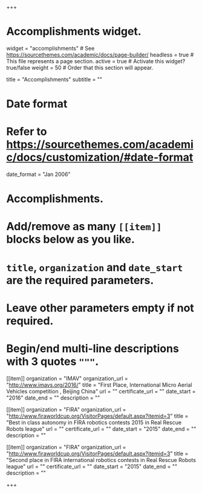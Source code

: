 +++
# Accomplishments widget.
widget = "accomplishments"  # See https://sourcethemes.com/academic/docs/page-builder/
headless = true  # This file represents a page section.
active = true  # Activate this widget? true/false
weight = 50  # Order that this section will appear.

title = "Accomplish&shy;ments"
subtitle = ""

# Date format
#   Refer to https://sourcethemes.com/academic/docs/customization/#date-format
date_format = "Jan 2006"

# Accomplishments.
#   Add/remove as many `[[item]]` blocks below as you like.
#   `title`, `organization` and `date_start` are the required parameters.
#   Leave other parameters empty if not required.
#   Begin/end multi-line descriptions with 3 quotes `"""`.

[[item]]
  organization = "IMAV"
  organization_url = "http://www.imavs.org/2016/"
  title = "First Place, International Micro Aerial Vehicles competition , Beijing China"
  url = ""
  certificate_url = ""
  date_start = "2016"
  date_end = ""
  description = ""

[[item]]
  organization = "FIRA"
  organization_url = "http://www.firaworldcup.org/VisitorPages/default.aspx?itemid=3"
  title = "Best in class autonomy in FIRA robotics contests 2015 in Real Rescue Robots league"
  url = ""
  certificate_url = ""
  date_start = "2015"
  date_end = ""
  description = ""

[[item]]
  organization = "FIRA"
  organization_url = "http://www.firaworldcup.org/VisitorPages/default.aspx?itemid=3"
  title = "Second place in FIRA international robotics contests in Real Rescue Robots league"
  url = ""
  certificate_url = ""
  date_start = "2015"
  date_end = ""
  description = ""

+++
